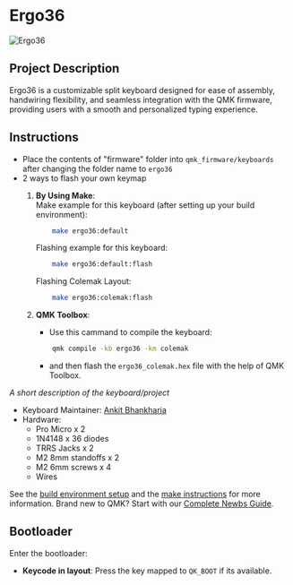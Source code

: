 # Ergo36

![Ergo36](https://i.imgur.com/bYZPD0g.jpeg)

## Project Description
Ergo36 is a customizable split keyboard designed for ease of assembly, handwiring flexibility, and seamless integration with the QMK firmware, providing users with a smooth and personalized typing experience.

## Instructions

* Place the contents of "firmware" folder into `qmk_firmware/keyboards` after changing the folder name to `ergo36`
* 2 ways to flash your own keymap
    1. **By Using Make**:<br>
    Make example for this keyboard (after setting up your build environment):
        ```bash
            make ergo36:default
        ```

        Flashing example for this keyboard:

        ```bash
            make ergo36:default:flash
        ```

        Flashing Colemak Layout:

        ```bash
            make ergo36:colemak:flash
        ```

    2. **QMK Toolbox**:
        * Use this cammand to compile the keyboard:

        ```bash
            qmk compile -kb ergo36 -km colemak
        ```

        * and then flash the `ergo36_colemak.hex` file with the help of QMK Toolbox.


*A short description of the keyboard/project*

* Keyboard Maintainer: [Ankit Bhankharia](https://github.com/cupcake08)
* Hardware: 
    - Pro Micro x 2
    - 1N4148 x 36 diodes
    - TRRS Jacks x 2
    - M2 8mm standoffs x 2
    - M2 6mm screws x 4
    - Wires


See the [build environment setup](https://docs.qmk.fm/#/getting_started_build_tools) and the [make instructions](https://docs.qmk.fm/#/getting_started_make_guide) for more information. Brand new to QMK? Start with our [Complete Newbs Guide](https://docs.qmk.fm/#/newbs).

## Bootloader

Enter the bootloader:

* **Keycode in layout**: Press the key mapped to `QK_BOOT` if its available.

